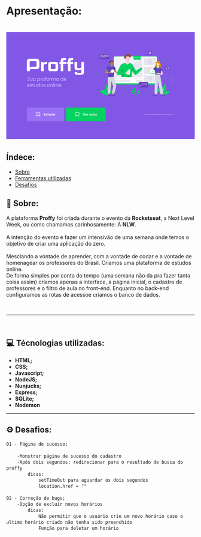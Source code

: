 # Apresentação:

<h1>
    <img src="./public/images/proffy.png"/>
</h1>

## Índece:
- [Sobre](#-sobre)
- [Ferramentas utilizadas](#-ferramentas-utilizadas)
- [Desafios](#-desafios)

## 📌 Sobre:

A plataforma **Proffy** foi criada durante o evento da **Rocketseat**, a Next Level Week, ou como chamamos carinhosamente: A **NLW**.<br><br>
A intenção do evento é fazer um intensivão de uma semana onde temos o objetivo de criar uma aplicação do zero.
<br><br>
Mesclando a vontade de aprender, com a vontade de codar e a vontade de homenagear os professores do Brasil. Criamos uma plataforma de estudos online.
<br>
De forma simples por conta do tempo (uma semana não da pra fazer tanta coisa assim) criamos apenas a interface, a página inicial, o cadastro de professores e o filtro de aula no front-end. Enquanto no back-end configuramos as rotas de acessoe criamos o banco de dados.

<br>

___

<br>

## 💻 Técnologias utilizadas:
- **HTML;**
- **CSS;**
- **Javascript;**
- **NodeJS;**
- **Nunjucks;**
- **Express;**
- **SQLite;**
- **Nodemon**

---

## ⚙️ Desafios: 

    01 - Página de sucesso;

        -Monstrar página de sucesso do cadastro
        -Após dois segundos; redirecionar para o resultado de busca do proffy
            dicas:
                setTimeOut para aguardar os dois segundos
                location.href = ""

    02 - Correção de bugs;
        -Opção de excluir novos horários
            dicas:
                Não permitir que o usuário crie um novo horário caso o ultimo horário criado não tenha sido preenchido
                Função para deletar um horário